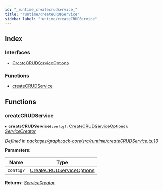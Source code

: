 ```yaml
---
id: "_runtime_createcrudservice_"
title: "runtime/createCRUDService"
sidebar_label: "runtime/createCRUDService"
---
```


## Index

### Interfaces

* [CreateCRUDServiceOptions](../interfaces/_runtime_createcrudservice_.createcrudserviceoptions.md)

### Functions

* [createCRUDService](_runtime_createcrudservice_.md#createcrudservice)

## Functions

###  createCRUDService

▸ **createCRUDService**(`config?`: [CreateCRUDServiceOptions](../interfaces/_runtime_createcrudservice_.createcrudserviceoptions.md)): *[ServiceCreator](_runtime_interfaces_.md#servicecreator)*

*Defined in [packages/graphback-core/src/runtime/createCRUDService.ts:13](https://github.com/aerogear/graphback/blob/bc616b51/packages/graphback-core/src/runtime/createCRUDService.ts#L13)*

**Parameters:**

Name | Type |
------ | ------ |
`config?` | [CreateCRUDServiceOptions](../interfaces/_runtime_createcrudservice_.createcrudserviceoptions.md) |

**Returns:** *[ServiceCreator](_runtime_interfaces_.md#servicecreator)*
